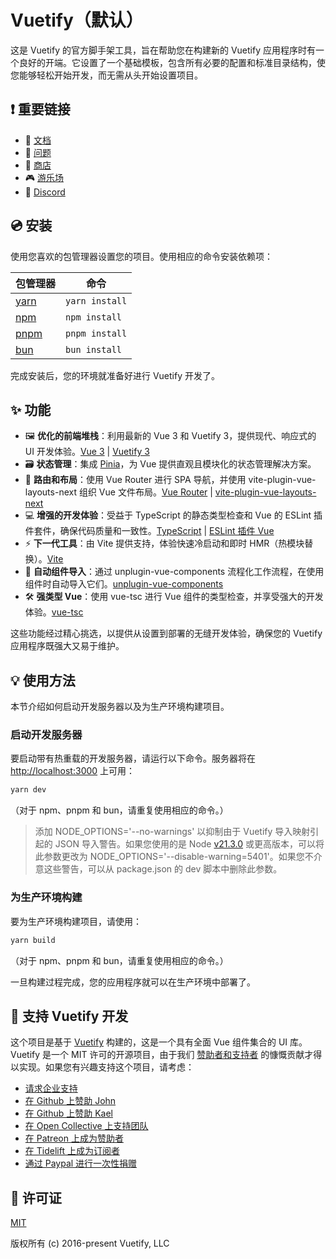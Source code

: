 # Vuetify（默认）

这是 Vuetify 的官方脚手架工具，旨在帮助您在构建新的 Vuetify 应用程序时有一个良好的开端。它设置了一个基础模板，包含所有必要的配置和标准目录结构，使您能够轻松开始开发，而无需从头开始设置项目。

## ❗ 重要链接

- 📄 [文档](https://vuetifyjs.com/)
- 🚨 [问题](https://issues.vuetifyjs.com/)
- 🏬 [商店](https://store.vuetifyjs.com/)
- 🎮 [游乐场](https://play.vuetifyjs.com/)
- 💬 [Discord](https://community.vuetifyjs.com)

## 💿 安装

使用您喜欢的包管理器设置您的项目。使用相应的命令安装依赖项：

| 包管理器                                                | 命令        |
|-------------------------------------------------------|-------------|
| [yarn](https://yarnpkg.com/getting-started)           | `yarn install` |
| [npm](https://docs.npmjs.com/cli/v7/commands/npm-install) | `npm install`  |
| [pnpm](https://pnpm.io/installation)                  | `pnpm install` |
| [bun](https://bun.sh/#getting-started)                | `bun install`  |

完成安装后，您的环境就准备好进行 Vuetify 开发了。

## ✨ 功能

- 🖼️ **优化的前端堆栈**：利用最新的 Vue 3 和 Vuetify 3，提供现代、响应式的 UI 开发体验。[Vue 3](https://v3.vuejs.org/) | [Vuetify 3](https://vuetifyjs.com/en/)
- 🗃️ **状态管理**：集成 [Pinia](https://pinia.vuejs.org/)，为 Vue 提供直观且模块化的状态管理解决方案。
- 🚦 **路由和布局**：使用 Vue Router 进行 SPA 导航，并使用 vite-plugin-vue-layouts-next 组织 Vue 文件布局。[Vue Router](https://router.vuejs.org/) | [vite-plugin-vue-layouts-next](https://github.com/loicduong/vite-plugin-vue-layouts-next)
- 💻 **增强的开发体验**：受益于 TypeScript 的静态类型检查和 Vue 的 ESLint 插件套件，确保代码质量和一致性。[TypeScript](https://www.typescriptlang.org/) | [ESLint 插件 Vue](https://eslint.vuejs.org/)
- ⚡ **下一代工具**：由 Vite 提供支持，体验快速冷启动和即时 HMR（热模块替换）。[Vite](https://vitejs.dev/)
- 🧩 **自动组件导入**：通过 unplugin-vue-components 流程化工作流程，在使用组件时自动导入它们。[unplugin-vue-components](https://github.com/antfu/unplugin-vue-components)
- 🛠️ **强类型 Vue**：使用 vue-tsc 进行 Vue 组件的类型检查，并享受强大的开发体验。[vue-tsc](https://github.com/johnsoncodehk/volar/tree/master/packages/vue-tsc)

这些功能经过精心挑选，以提供从设置到部署的无缝开发体验，确保您的 Vuetify 应用程序既强大又易于维护。

## 💡 使用方法

本节介绍如何启动开发服务器以及为生产环境构建项目。

### 启动开发服务器

要启动带有热重载的开发服务器，请运行以下命令。服务器将在 [http://localhost:3000](http://localhost:3000) 上可用：

```bash
yarn dev
```

（对于 npm、pnpm 和 bun，请重复使用相应的命令。）

> 添加 NODE_OPTIONS='--no-warnings' 以抑制由于 Vuetify 导入映射引起的 JSON 导入警告。如果您使用的是 Node [v21.3.0](https://nodejs.org/en/blog/release/v21.3.0) 或更高版本，可以将此参数更改为 NODE_OPTIONS='--disable-warning=5401'。如果您不介意这些警告，可以从 package.json 的 dev 脚本中删除此参数。

### 为生产环境构建

要为生产环境构建项目，请使用：

```bash
yarn build
```

（对于 npm、pnpm 和 bun，请重复使用相应的命令。）

一旦构建过程完成，您的应用程序就可以在生产环境中部署了。

## 💪 支持 Vuetify 开发

这个项目是基于 [Vuetify](https://vuetifyjs.com/en/) 构建的，这是一个具有全面 Vue 组件集合的 UI 库。Vuetify 是一个 MIT 许可的开源项目，由于我们 [赞助者和支持者](https://vuetifyjs.com/introduction/sponsors-and-backers/) 的慷慨贡献才得以实现。如果您有兴趣支持这个项目，请考虑：

- [请求企业支持](https://support.vuetifyjs.com/)
- [在 Github 上赞助 John](https://github.com/users/johnleider/sponsorship)
- [在 Github 上赞助 Kael](https://github.com/users/kaelwd/sponsorship)
- [在 Open Collective 上支持团队](https://opencollective.com/vuetify)
- [在 Patreon 上成为赞助者](https://www.patreon.com/vuetify)
- [在 Tidelift 上成为订阅者](https://tidelift.com/subscription/npm/vuetify)
- [通过 Paypal 进行一次性捐赠](https://paypal.me/vuetify)

## 📑 许可证
[MIT](http://opensource.org/licenses/MIT)

版权所有 (c) 2016-present Vuetify, LLC